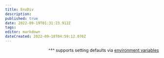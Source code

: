 ```yaml
---
title: EnvDiv
description: 
published: true
date: 2022-09-19T01:31:23.912Z
tags: 
editor: markdown
dateCreated: 2022-09-18T04:59:12.076Z
---
```


<div align="right"><a name="EnvDiv"></a>
  
^†^ supports setting defaults via [environment variables](#environment-variables)</div>